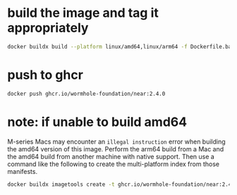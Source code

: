 # build the image and tag it appropriately

<!-- cspell:disable -->

```bash
docker buildx build --platform linux/amd64,linux/arm64 -f Dockerfile.base -t ghcr.io/wormhole-foundation/near:2.4.0 .
```

<!-- cspell:enable -->

# push to ghcr

```bash
docker push ghcr.io/wormhole-foundation/near:2.4.0
```

# note: if unable to build amd64

M-series Macs may encounter an `illegal instruction` error when building the amd64 version of this image. Perform the arm64 build from a Mac and the amd64 build from another machine with native support. Then use a command like the following to create the multi-platform index from those manifests.

<!-- cspell:disable -->

```bash
docker buildx imagetools create -t ghcr.io/wormhole-foundation/near:2.4.0 ghcr.io/wormhole-foundation/near:2.4.0@sha256:<arm64-sha> ghcr.io/wormhole-foundation/near:2.4.0@sha256:<amd64-sha>
```

<!-- cspell:enable -->
